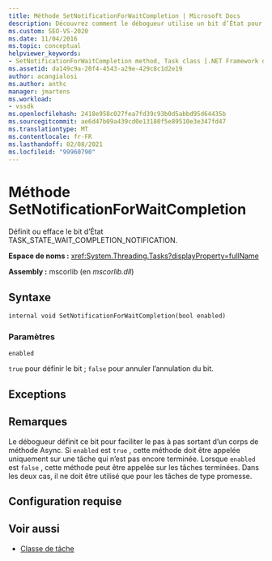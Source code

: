 ```yaml
---
title: Méthode SetNotificationForWaitCompletion | Microsoft Docs
description: Découvrez comment le débogueur utilise un bit d’État pour faciliter le pas à pas sortant d’un corps de méthode Async pour les tâches de style promesse.
ms.custom: SEO-VS-2020
ms.date: 11/04/2016
ms.topic: conceptual
helpviewer_keywords:
- SetNotificationForWaitCompletion method, Task class [.NET Framework debug engines]
ms.assetid: da149c9a-20f4-4543-a29e-429c8c1d2e19
author: acangialosi
ms.author: anthc
manager: jmartens
ms.workload:
- vssdk
ms.openlocfilehash: 2418e958c027fea7fd39c93b0d5abbd95d64435b
ms.sourcegitcommit: ae6d47b09a439cd0e13180f5e89510e3e347fd47
ms.translationtype: MT
ms.contentlocale: fr-FR
ms.lasthandoff: 02/08/2021
ms.locfileid: "99960790"
---
```

# <a name="setnotificationforwaitcompletion-method"></a>Méthode SetNotificationForWaitCompletion
Définit ou efface le bit d’État TASK_STATE_WAIT_COMPLETION_NOTIFICATION.

 **Espace de noms :** <xref:System.Threading.Tasks?displayProperty=fullName>

 **Assembly :** mscorlib (en *mscorlib.dll*)

## <a name="syntax"></a>Syntaxe

```vb
internal void SetNotificationForWaitCompletion(bool enabled)
```

### <a name="parameters"></a>Paramètres
 `enabled`

 `true` pour définir le bit ; `false` pour annuler l’annulation du bit.

## <a name="exceptions"></a>Exceptions

## <a name="remarks"></a>Remarques
 Le débogueur définit ce bit pour faciliter le pas à pas sortant d’un corps de méthode Async. Si `enabled` est `true` , cette méthode doit être appelée uniquement sur une tâche qui n’est pas encore terminée. Lorsque `enabled` est `false` , cette méthode peut être appelée sur les tâches terminées. Dans les deux cas, il ne doit être utilisé que pour les tâches de type promesse.

## <a name="requirements"></a>Configuration requise

## <a name="see-also"></a>Voir aussi
- [Classe de tâche](../../extensibility/debugger/task-class-internal-members.md)
